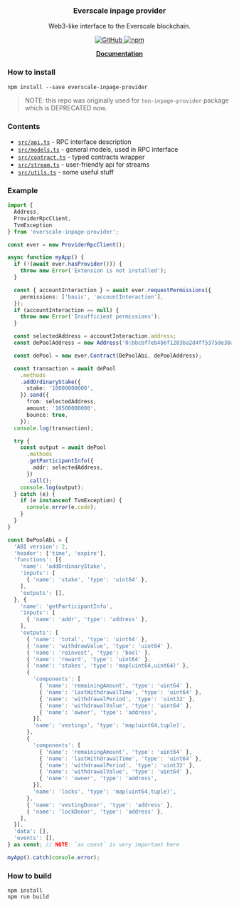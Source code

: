 <p align="center">
    <h3 align="center">Everscale inpage provider</h3>
    <p align="center">Web3-like interface to the Everscale blockchain.</p>
    <p align="center">
        <a href="/LICENSE">
            <img alt="GitHub" src="https://img.shields.io/github/license/broxus/everscale-inpage-provider" />
        </a>
        <a href="https://www.npmjs.com/package/everscale-inpage-provider">
            <img alt="npm" src="https://img.shields.io/npm/v/everscale-inpage-provider">
        </a>
    </p>
    <p align="center"><b><a href="https://broxus.github.io/everscale-inpage-provider/index.html">Documentation</a></b></p>
</p>

### How to install

```shell
npm install --save everscale-inpage-provider
```

> NOTE: this repo was originally used for `ton-inpage-provider` package which is DEPRECATED now.

### Contents

- [`src/api.ts`](./src/api.ts) - RPC interface description
- [`src/models.ts`](./src/models.ts) - general models, used in RPC interface
- [`src/contract.ts`](./src/contract.ts) - typed contracts wrapper
- [`src/stream.ts`](./src/stream.ts) - user-friendly api for streams
- [`src/utils.ts`](./src/utils.ts) - some useful stuff

### Example

```typescript
import { 
  Address, 
  ProviderRpcClient, 
  TvmException 
} from 'everscale-inpage-provider';

const ever = new ProviderRpcClient();

async function myApp() {
  if (!(await ever.hasProvider())) {
    throw new Error('Extension is not installed');
  }

  const { accountInteraction } = await ever.requestPermissions({
    permissions: ['basic', 'accountInteraction'],
  });
  if (accountInteraction == null) {
    throw new Error('Insufficient permissions');
  }

  const selectedAddress = accountInteraction.address;
  const dePoolAddress = new Address('0:bbcbf7eb4b6f1203ba2d4ff5375de30a5408a8130bf79f870efbcfd49ec164e9');

  const dePool = new ever.Contract(DePoolAbi, dePoolAddress);

  const transaction = await dePool
    .methods
    .addOrdinaryStake({
      stake: '10000000000',
    }).send({
      from: selectedAddress,
      amount: '10500000000',
      bounce: true,
    });
  console.log(transaction);

  try {
    const output = await dePool
      .methods
      .getParticipantInfo({
        addr: selectedAddress,
      })
      .call();
    console.log(output);
  } catch (e) {
    if (e instanceof TvmException) {
      console.error(e.code);
    }
  }
}

const DePoolAbi = {
  'ABI version': 2,
  'header': ['time', 'expire'],
  'functions': [{
    'name': 'addOrdinaryStake',
    'inputs': [
      { 'name': 'stake', 'type': 'uint64' },
    ],
    'outputs': [],
  }, {
    'name': 'getParticipantInfo',
    'inputs': [
      { 'name': 'addr', 'type': 'address' },
    ],
    'outputs': [
      { 'name': 'total', 'type': 'uint64' },
      { 'name': 'withdrawValue', 'type': 'uint64' },
      { 'name': 'reinvest', 'type': 'bool' },
      { 'name': 'reward', 'type': 'uint64' },
      { 'name': 'stakes', 'type': 'map(uint64,uint64)' },
      {
        'components': [
          { 'name': 'remainingAmount', 'type': 'uint64' }, 
          { 'name': 'lastWithdrawalTime', 'type': 'uint64' }, 
          { 'name': 'withdrawalPeriod', 'type': 'uint32' }, 
          { 'name': 'withdrawalValue', 'type': 'uint64' }, 
          { 'name': 'owner', 'type': 'address',
        }], 
        'name': 'vestings', 'type': 'map(uint64,tuple)',
      },
      {
        'components': [
          { 'name': 'remainingAmount', 'type': 'uint64' }, 
          { 'name': 'lastWithdrawalTime', 'type': 'uint64' }, 
          { 'name': 'withdrawalPeriod', 'type': 'uint32' }, 
          { 'name': 'withdrawalValue', 'type': 'uint64' }, 
          { 'name': 'owner', 'type': 'address',
        }], 
        'name': 'locks', 'type': 'map(uint64,tuple)',
      },
      { 'name': 'vestingDonor', 'type': 'address' },
      { 'name': 'lockDonor', 'type': 'address' },
    ],
  }],
  'data': [],
  'events': [],
} as const; // NOTE: `as const` is very important here

myApp().catch(console.error);
```

### How to build

```shell
npm install
npm run build
```
